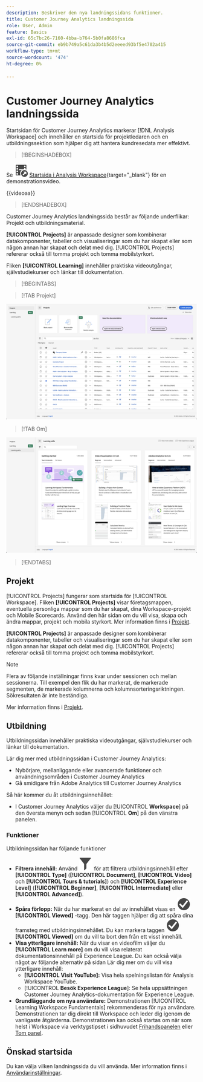 ```yaml
---
description: Beskriver den nya landningssidans funktioner.
title: Customer Journey Analytics landningssida
role: User, Admin
feature: Basics
exl-id: 65c7bc26-7160-4bba-b764-5b0fa8686fca
source-git-commit: eb9b749a5c61da3b4b5d2eeeed93bf5e4702a415
workflow-type: tm+mt
source-wordcount: '474'
ht-degree: 0%

---
```


# Customer Journey Analytics landningssida

Startsidan för Customer Journey Analytics markerar [!DNL Analysis Workspace] och innehåller en startsida för projektledaren och en utbildningssektion som hjälper dig att hantera kundresedata mer effektivt.


>[!BEGINSHADEBOX]

Se ![VideoCheckedOut](/help/assets/icons/VideoCheckedOut.svg) [Startsida i Analysis Workspace](https://video.tv.adobe.com/v/334278/?quality=12&learn=on){target="_blank"} för en demonstrationsvideo.

{{videoaa}}

>[!ENDSHADEBOX]


Customer Journey Analytics landningssida består av följande underflikar: Projekt och utbildningsmaterial.

**[!UICONTROL Projects]** är anpassade designer som kombinerar datakomponenter, tabeller och visualiseringar som du har skapat eller som någon annan har skapat och delat med dig. [!UICONTROL Projects] refererar också till tomma projekt och tomma mobilstyrkort.

Fliken **[!UICONTROL Learning]** innehåller praktiska videoutgångar, självstudiekurser och länkar till dokumentation.

>[!BEGINTABS]

>[!TAB Projekt]

![Startsida för projekt](assets/landing-projects.png)

>[!TAB Om]

![Lär dig landningssida](assets/landing-learning.png)


>[!ENDTABS]

## Projekt

[!UICONTROL Projects] fungerar som startsida för [!UICONTROL Workspace]. Fliken **[!UICONTROL Projects]** visar företagsmappen, eventuella personliga mappar som du har skapat, dina Workspace-projekt och Mobile Scorecards. Använd den här sidan om du vill visa, skapa och ändra mappar, projekt och mobila styrkort. Mer information finns i [Projekt](/help/analysis-workspace/build-workspace-project/freeform-overview.md).


**[!UICONTROL Projects]** är anpassade designer som kombinerar datakomponenter, tabeller och visualiseringar som du har skapat eller som någon annan har skapat och delat med dig. [!UICONTROL Projects] refererar också till tomma projekt och tomma mobilstyrkort.

>[!NOTE]
>
>Flera av följande inställningar finns kvar under sessionen och mellan sessionerna. Till exempel den flik du har markerat, de markerade segmenten, de markerade kolumnerna och kolumnsorteringsriktningen. Sökresultaten är inte beständiga.

Mer information finns i [Projekt](/help/analysis-workspace/build-workspace-project/freeform-overview.md).

<!--

### Customize table columns

To customize column widths, drag the vertical bar that separates each column. 

To add or remove columns from the list of projects, click the column icon (![Landing all](assets/select-column.png) ) in the top-right, then select or deselect column titles. 

The available columns are:

| Column name | Description | 
|---------|----------|
| [!UICONTROL **Name**] | Identifies the name of the project. |
| [!UICONTROL **Type**] | Indicates whether this type is a Workspace project, a Mobile scorecard, or a folder. |
| [!UICONTROL **Tags**] | Tags projects to organize them into groups. | 
| [!UICONTROL **Scheduled**] | Set to [!UICONTROL On] when a project is scheduled or [!UICONTROL Off] when it is not. Clicking the [!UICONTROL On] link lets you see information about the scheduled project. You can also [edit the project schedule](/help/analysis-workspace/export/t-schedule-report.md) if you are the project owner. |
| [!UICONTROL **Project role**] | Identifies the project roles: whether you are the project Owner and whether you have permissions to Edit or Duplicate the project. |
| [!UICONTROL **Report suite**] | Identifies the Report Suites that are associated with the project.<br>Tables and visualizations within a panel derive data from the report suite selected in the top right of the panel. The report suite also determines what components are available in the left rail. Within a project, you can use one or many report suites depending on your analysis use cases. The list of report suites is sorted on relevance. Adobe defines relevance based on how recently and frequently the suite has been used by the current user, and how frequently the suite is used within the organization. |
| [!UICONTROL **Owner**] | Identifies the person who created the project. |
| [!UICONTROL **Shared With**] | Shows who the project is currently shared with. |
| [!UICONTROL **Last Modified**] | The date and time when the project was last modified. |
| [!UICONTROL **Last Opened**] | Identifies the date that a project was last opened by the user who is currently viewing the Projects page. |
| [!UICONTROL **Last Used**] | Helps determine whether a project is valuable to users in your organization by showing the date and time when the project was last opened by any user within the organization.<p>Consider the following when viewing this column:</p><ul><li>Usage information is available starting in September 2023.</li><li>This column is available only to system administrators.</li></ul> |
| [!UICONTROL **Project ID**] | Can be used for debugging projects. |
| [!UICONTROL **Longest Date Range**] | Longer date ranges increase project complexity and may increase processing and load times. |
| [!UICONTROL **Number of queries**] | The total number of requests made to Analytics when the project loads. A higher number of project queries increases project complexity and may increase processing and load times. This data is available only after a project has loaded or a scheduled project was sent. |
| [!UICONTROL **Location**] | Shows the folder where the project is located. |

### Other UI elements on the Projects page

| UI element | Definition |
| --- | --- |
| Edit preferences | Lets you [!UICONTROL View Tutorials], and [Edit user preferences](/help/analysis-workspace/user-preferences.md). |
| [!UICONTROL Create new] | Opens the project modal where you can create a Workspace project or a Mobile scorecard or open a company template.  |
| [!UICONTROL Show less<br> Show more] | Toggles between not showing and showing the banner: ![Top banner](assets/top-banner.png) |
| [!UICONTROL Workspace project] | Creates a blank [Workspace project](/help/analysis-workspace/home.md) for you to  design and build. |
| [!UICONTROL Mobile scorecard] | Creates a blank [mobile scorecard](https://experienceleague.adobe.com/docs/analytics/analyze/mobapp/curator.html?lang=sv-SE) for you to design and build. |
| [!UICONTROL Open Training Tutorial] | Opens the Workspace training tutorial that guides you through the process of building a new starter project in a step-by-step tutorial.|
| [!UICONTROL Open release notes] | Opens the Adobe Analytics section of the latest Adobe Experience Cloud release notes. |
| Filter icon | Filters by tags, report suites, owners, types, and other filters (Mine, Shared with me, Favorites, and Approved)  |
| Search bar | Searches all columns in the table. |
| Selection box | Selects one or more projects to display the project management actions you can perform: **Delete**, **Share**, **Rename**, **Copy**, **Unpin**, **Move Up**, **Move Down**, **Tag**, **Approve**, **Export CSV**, and **Move to**. You may not have permissions to perform all listed actions. |
| [!UICONTROL Favorites] | Adds a star next to a favorite project or folder that can be used as a filter. |
| [!UICONTROL Name] | Identifies the name of the project. |
| Pin icon | Pins items so they always appear at the top of your list but you can re-adjust the order by moving them up or down in the order. Use the ellipsis option menu and select **Move Up** or **Move down** in the list. |
| Info (i) icon | Displays the following information about a project: Type, Project Role, Owner, Description, and who it is shared with. It also indicates who can [edit or duplicate](/help/analysis-workspace/curate-share/share-projects.md) this project. |
| Ellipsis (...) | Displays the project management actions you can perform: **Delete**, **Share**, **Rename**, **Copy**, **Unpin**, **Move Up**, **Move Down**, **Tag**, **Approve**, **Export CSV**, and **Move to**. You may not have permissions to perform all listed actions. |
| SHOW: Folders & Projects or All Projects | Changes the view setting on the table to show folders and projects according to your folder organization **or** show all of your projects in an unorganized list. |
| < (Back button) | Returns you to your most recent landing page configuration in a Workspace project or a report. The page configuration you had when you left the landing page will persist when you return. |

-->

## Utbildning

Utbildningssidan innehåller praktiska videoutgångar, självstudiekurser och länkar till dokumentation.

Lär dig mer med utbildningssidan i Customer Journey Analytics:

* Nybörjare, mellanliggande eller avancerade funktioner och användningsområden i Customer Journey Analytics
* Gå smidigare från Adobe Analytics till Customer Journey Analytics

Så här kommer du åt utbildningsinnehållet:

* I Customer Journey Analytics väljer du [!UICONTROL **Workspace**] på den översta menyn och sedan [!UICONTROL **Om**] på den vänstra panelen.

### Funktioner

Utbildningssidan har följande funktioner

* **Filtrera innehåll:** Använd ![Filter](/help/assets/icons/Filter.svg) för att filtrera utbildningsinnehåll efter **[!UICONTROL Type]** (**[!UICONTROL Document]**, **[!UICONTROL Video]** och **[!UICONTROL Tours & tutorials]**) och **[!UICONTROL Experience Level]** (**[!UICONTROL Beginner]**, **[!UICONTROL Intermediate]** eller **[!UICONTROL Advanced]**).
* **Spåra förlopp:** När du har markerat en del av innehållet visas en ![CheckCircle](/help/assets/icons/CheckmarkCircle.svg) **[!UICONTROL Viewed]** -tagg. Den här taggen hjälper dig att spåra dina framsteg med utbildningsinnehållet. Du kan markera taggen ![CheckmarkCircle](/help/assets/icons/CheckmarkCircle.svg) **[!UICONTROL Viewed]** om du vill ta bort den från ett visst innehåll.
* **Visa ytterligare innehåll:** När du visar en videofilm väljer du **[!UICONTROL Learn more]** om du vill visa relaterat dokumentationsinnehåll på Experience League. Du kan också välja något av följande alternativ på sidan Lär dig mer om du vill visa ytterligare innehåll:
   * **[!UICONTROL Visit YouTube]:** Visa hela spelningslistan för Analysis Workspace YouTube.
   * [!UICONTROL **Besök Experience League**]: Se hela uppsättningen Customer Journey Analytics-dokumentation för Experience League.
* **Grundläggande om nya användare:** Demonstrationen [!UICONTROL Learning Workspace Fundamentals] rekommenderas för nya användare. Demonstrationen tar dig direkt till Workspace och leder dig igenom de vanligaste åtgärderna. Demonstrationen kan också startas om när som helst i Workspace via verktygstipset i sidhuvudet [Frihandspanelen](/help/analysis-workspace/c-panels/freeform-panel.md) eller [Tom panel](/help/analysis-workspace/c-panels/blank-panel.md).

## Önskad startsida

Du kan välja vilken landningssida du vill använda. Mer information finns i [Användarinställningar](/help/analysis-workspace/user-preferences.md#general-preferences).

<!--
## Landing page FAQ {#landing-faq}

| Question | Answer |
| --- | --- |
| Does the work I do in the beta program UI carry over to the production [!UICONTROL Workspace] experience? | Yes, any work done in the beta carries over to the old/current [!UICONTROL Workspace] experience. |
| Is there a maximum number of projects I can pin? | No, there is no limit on the number of projects you can pin. |
| Can admins designate this landing page for their users? | No, admins cannot designate the landing page on behalf of users. Individual users must turn on the toggle themselves. |
| Are all reports that currently exist in [!DNL Reports & Analytics] still available? | No, the following reports were phased out, based on overall usage data: <ul><li>Any custom eVars/props/events/classifications<li>My Recommended Reports</li><li>Hourly/Daily/Weekly/Monthly/Quarterly/Yearly unique visitors</li><li>DailyWeekly/Monthly/Quarterly/Yearly unique customers</li><li>Action name depth</li><li>Action name summary</li><li>Add dashboard</li><li>Age</li><li>Audio support</li><li>Billing information</li><li>Clicks to page</li><li>Color depth</li><li>Cookie support</li><li>Cookies</li><li>Connection types</li><li>Creative elements</li><li>Credit card type</li><li>Cross sell</li><li>Custom event funnels</li><li>Custom links</li><li>Customer ID</li><li>Day of week</li><li>Entry action name</li><li>Exit action name</li><li>Exit links</li><li>Fallout</li><li>File downloads</li><li>Find in store</li><li>Full paths</li><li>Gender</li><li>Hit ype VISTA rule</li><li>Image support</li><li>Java</li><li>JavaScript</li><li>JavaScript version</li><li>Manage bookmarks</li><li>Manage dashboards</li><li>Monitor color depth</li><li>Monitor resolutions</li><li>Newsletter signups</li><li>Next action name</li><li>Next action name flow</li><li>Null searches</li><li>Operating system</li><li>Order review</li><li>Page of day</li><li>Pages not found</li><li>Pathfinder</li><li>Path length</li><li>Previous action name</li><li>Previous action name flow</li><li>Product activity</li><li>Product cost</li><li>Product department</li><li>Product inventory category</li><li>Product name</li><li>Product reviews</li><li>Product season</li><li>Product shares</li><li>Product zooms</li><li>Reload</li><li>Searches</li><li>Servers</li><li>Single page visits</li><li>Shipping information</li><li>Site hierarchy</li><li>Social mentions</li><li>Time of day</li><li>Time spent on action name</li><li>Video support</li><li>Visitor state</li></ul> | 
-->
